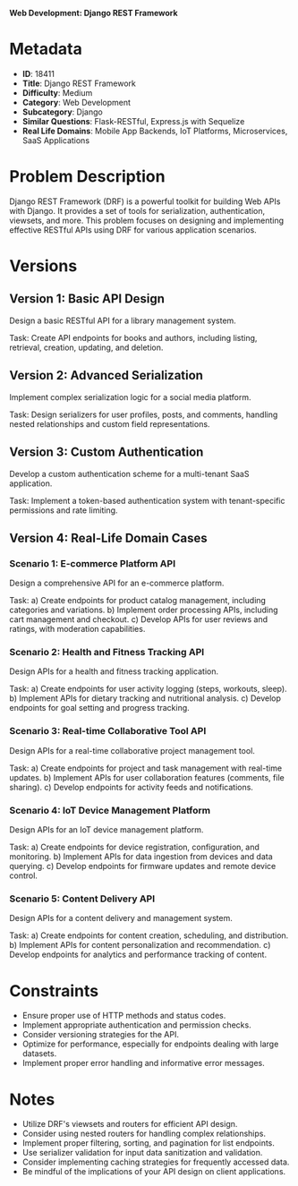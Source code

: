 **Web Development: Django REST Framework**

# Metadata

- **ID**: 18411
- **Title**: Django REST Framework
- **Difficulty**: Medium
- **Category**: Web Development
- **Subcategory**: Django
- **Similar Questions**: Flask-RESTful, Express.js with Sequelize
- **Real Life Domains**: Mobile App Backends, IoT Platforms, Microservices, SaaS Applications

# Problem Description

Django REST Framework (DRF) is a powerful toolkit for building Web APIs with Django. It provides a set of tools for serialization, authentication, viewsets, and more. This problem focuses on designing and implementing effective RESTful APIs using DRF for various application scenarios.

# Versions

## Version 1: Basic API Design

Design a basic RESTful API for a library management system.

Task: Create API endpoints for books and authors, including listing, retrieval, creation, updating, and deletion.

## Version 2: Advanced Serialization

Implement complex serialization logic for a social media platform.

Task: Design serializers for user profiles, posts, and comments, handling nested relationships and custom field representations.

## Version 3: Custom Authentication

Develop a custom authentication scheme for a multi-tenant SaaS application.

Task: Implement a token-based authentication system with tenant-specific permissions and rate limiting.

## Version 4: Real-Life Domain Cases

### Scenario 1: E-commerce Platform API

Design a comprehensive API for an e-commerce platform.

Task:
a) Create endpoints for product catalog management, including categories and variations.
b) Implement order processing APIs, including cart management and checkout.
c) Develop APIs for user reviews and ratings, with moderation capabilities.

### Scenario 2: Health and Fitness Tracking API

Design APIs for a health and fitness tracking application.

Task:
a) Create endpoints for user activity logging (steps, workouts, sleep).
b) Implement APIs for dietary tracking and nutritional analysis.
c) Develop endpoints for goal setting and progress tracking.

### Scenario 3: Real-time Collaborative Tool API

Design APIs for a real-time collaborative project management tool.

Task:
a) Create endpoints for project and task management with real-time updates.
b) Implement APIs for user collaboration features (comments, file sharing).
c) Develop endpoints for activity feeds and notifications.

### Scenario 4: IoT Device Management Platform

Design APIs for an IoT device management platform.

Task:
a) Create endpoints for device registration, configuration, and monitoring.
b) Implement APIs for data ingestion from devices and data querying.
c) Develop endpoints for firmware updates and remote device control.

### Scenario 5: Content Delivery API

Design APIs for a content delivery and management system.

Task:
a) Create endpoints for content creation, scheduling, and distribution.
b) Implement APIs for content personalization and recommendation.
c) Develop endpoints for analytics and performance tracking of content.

# Constraints

- Ensure proper use of HTTP methods and status codes.
- Implement appropriate authentication and permission checks.
- Consider versioning strategies for the API.
- Optimize for performance, especially for endpoints dealing with large datasets.
- Implement proper error handling and informative error messages.

# Notes

- Utilize DRF's viewsets and routers for efficient API design.
- Consider using nested routers for handling complex relationships.
- Implement proper filtering, sorting, and pagination for list endpoints.
- Use serializer validation for input data sanitization and validation.
- Consider implementing caching strategies for frequently accessed data.
- Be mindful of the implications of your API design on client applications.
